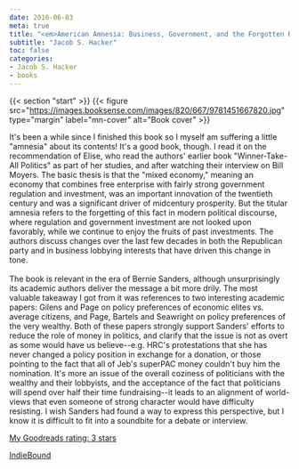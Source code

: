 ```yaml
---
date: 2016-06-03
meta: true
title: "<em>American Amnesia: Business, Government, and the Forgotten Roots of Our Prosperity</em>"
subtitle: "Jacob S. Hacker"
toc: false
categories:
- Jacob S. Hacker
- books
---
```


{{< section "start" >}}
{{< figure src="https://images.booksense.com/images/820/667/9781451667820.jpg" type="margin" label="mn-cover" alt="Book cover" >}}

It's been a while since I finished this book so I myself am suffering a little "amnesia" about its contents! It's a good book, though. I read it on the recommendation of Elise, who read the authors' earlier book "Winner-Take-All Politics" as part of her studies, and after watching their interview on Bill Moyers. The basic thesis is that the "mixed economy," meaning an economy that combines free enterprise with fairly strong government regulation and investment, was an important innovation of the twentieth century and was a significant driver of midcentury prosperity. But the titular amnesia refers to the forgetting of this fact in modern political discourse, where regulation and government investment are not looked upon favorably, while we continue to enjoy the fruits of past investments. The authors discuss changes over the last few decades in both the Republican party and in business lobbying interests that have driven this change in tone. <br /><br />The book is relevant in the era of Bernie Sanders, although unsurprisingly its academic authors deliver the message a bit more drily. The most valuable takeaway I got from it was references to two interesting academic papers: Gilens and Page on policy preferences of economic elites vs. average citizens, and Page, Bartels and Seawright on policy preferences of the very wealthy. Both of these papers strongly support Sanders' efforts to reduce the role of money in politics, and clarify that the issue is not as overt as some would have us believe--e.g. HRC's protestations that she has never changed a policy position in exchange for a donation, or those pointing to the fact that all of Jeb's superPAC money couldn't buy him the nomination. It's more an issue of the overall coziness of politicians with the wealthy and their lobbyists, and the acceptance of the fact that politicians will spend over half their time fundraising--it leads to an alignment of world-views that even someone of strong character would have difficulty resisting. I wish Sanders had found a way to express this perspective, but I know it is difficult to fit into a soundbite for a debate or interview.

[My Goodreads rating: 3 stars](https://www.goodreads.com/review/show/1638417675)  

[IndieBound](https://www.indiebound.org/book/9781451667820)
